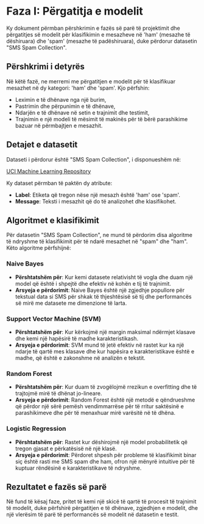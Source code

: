 
# Faza I: Përgatitja e modelit

Ky dokument përmban përshkrimin e fazës së parë të projektimit dhe përgatitjes së modelit për klasifikimin e mesazheve në 'ham' (mesazhe të dëshiruara) dhe 'spam' (mesazhe të padëshiruara), duke përdorur datasetin "SMS Spam Collection".

## Përshkrimi i detyrës

Në këtë fazë, ne merremi me përgatitjen e modelit për të klasifikuar mesazhet në dy kategori: 'ham' dhe 'spam'. Kjo përfshin:
- Leximin e të dhënave nga një burim,
- Pastrimin dhe përpunimin e të dhënave,
- Ndarjën e të dhënave në setin e trajnimit dhe testimit,
- Trajnimin e një modeli të mësimit të makinës për të bërë parashikime bazuar në përmbajtjen e mesazhit.

## Detajet e datasetit

Dataseti i përdorur është "SMS Spam Collection", i disponueshëm në:

[UCI Machine Learning Repository](https://archive.ics.uci.edu/dataset/228/sms+spam+collection)

Ky dataset përmban të paktën dy atribute:
- **Label**: Etiketa që tregon nëse një mesazh është 'ham' ose 'spam'.
- **Message**: Teksti i mesazhit që do të analizohet dhe klasifikohet.

## Algoritmet e klasifikimit

Për datasetin "SMS Spam Collection", ne mund të përdorim disa algoritme të ndryshme të klasifikimit për të ndarë mesazhet në "spam" dhe "ham". Këto algoritme përfshijnë:

### Naive Bayes
- **Përshtatshëm për**: Kur kemi datasete relativisht të vogla dhe duam një model që është i shpejtë dhe efektiv në kohën e tij të trajnimit.
- **Arsyeja e përdorimit**: Naive Bayes është një zgjedhje popullore për tekstual data si SMS për shkak të thjeshtësisë së tij dhe performancës së mirë me datasete me dimenzione të larta.

### Support Vector Machine (SVM)
- **Përshtatshëm për**: Kur kërkojmë një margin maksimal ndërmjet klasave dhe kemi një hapësirë të madhe karakteristikash.
- **Arsyeja e përdorimit**: SVM mund të jetë efektiv në rastet kur ka një ndarje të qartë mes klasave dhe kur hapësira e karakteristikave është e madhe, që është e zakonshme në analizën e tekstit.

### Random Forest
- **Përshtatshëm për**: Kur duam të zvogëlojmë rrezikun e overfitting dhe të trajtojmë mirë të dhënat jo-lineare.
- **Arsyeja e përdorimit**: Random Forest është një metodë e qëndrueshme që përdor një sërë pemësh vendimmarrëse për të rritur saktësinë e parashikimeve dhe për të menaxhuar mirë varësitë në të dhëna.

### Logistic Regression
- **Përshtatshëm për**: Rastet kur dëshirojmë një model probabilitetik që tregon gjasat e përkatësisë në një klasë.
- **Arsyeja e përdorimit**: Përdoret shpesh për probleme të klasifikimit binar siç është rasti me SMS spam dhe ham, ofron një mënyrë intuitive për të kuptuar rëndësinë e karakteristikave të ndryshme.


## Rezultatet e fazës së parë

Në fund të kësaj faze, pritet të kemi një skicë të qartë të procesit të trajnimit të modelit, duke përfshirë përgatitjen e të dhënave, zgjedhjen e modelit, dhe një vlerësim të parë të performancës së modelit në datasetin e testit.
